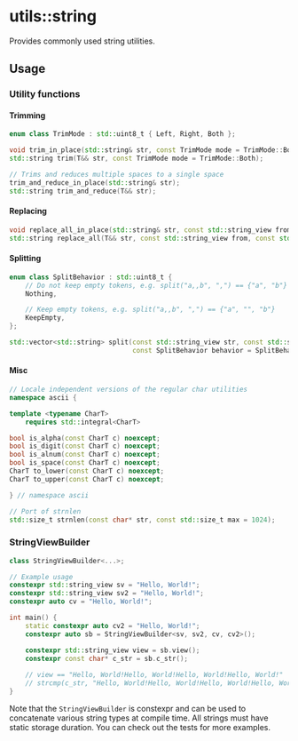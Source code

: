 # utils::string

Provides commonly used string utilities.

## Usage

### Utility functions

#### Trimming
```c++
enum class TrimMode : std::uint8_t { Left, Right, Both };

void trim_in_place(std::string& str, const TrimMode mode = TrimMode::Both);
std::string trim(T&& str, const TrimMode mode = TrimMode::Both);

// Trims and reduces multiple spaces to a single space
trim_and_reduce_in_place(std::string& str);
std::string trim_and_reduce(T&& str);
```

#### Replacing
```c++
void replace_all_in_place(std::string& str, const std::string_view from, const std::string_view to);
std::string replace_all(T&& str, const std::string_view from, const std::string_view to);
```

#### Splitting
```c++
enum class SplitBehavior : std::uint8_t {
    // Do not keep empty tokens, e.g. split("a,,b", ",") == {"a", "b"}
    Nothing,

    // Keep empty tokens, e.g. split("a,,b", ",") == {"a", "", "b"}
    KeepEmpty,
};

std::vector<std::string> split(const std::string_view str, const std::string_view delimiter,
                               const SplitBehavior behavior = SplitBehavior::Nothing);
```

#### Misc
```c++
// Locale independent versions of the regular char utilities
namespace ascii {

template <typename CharT>
    requires std::integral<CharT>

bool is_alpha(const CharT c) noexcept;
bool is_digit(const CharT c) noexcept;
bool is_alnum(const CharT c) noexcept;
bool is_space(const CharT c) noexcept;
CharT to_lower(const CharT c) noexcept;
CharT to_upper(const CharT c) noexcept;

} // namespace ascii

// Port of strnlen
std::size_t strnlen(const char* str, const std::size_t max = 1024);
```

### StringViewBuilder
```c++
class StringViewBuilder<...>;

// Example usage
constexpr std::string_view sv = "Hello, World!";
constexpr std::string_view sv2 = "Hello, World!";
constexpr auto cv = "Hello, World!";

int main() {
    static constexpr auto cv2 = "Hello, World!";
    constexpr auto sb = StringViewBuilder<sv, sv2, cv, cv2>();

    constexpr std::string_view view = sb.view();
    constexpr const char* c_str = sb.c_str();
    
    // view == "Hello, World!Hello, World!Hello, World!Hello, World!"
    // strcmp(c_str, "Hello, World!Hello, World!Hello, World!Hello, World!") == 0
}
```

Note that the `StringViewBuilder` is constexpr and can be used to concatenate
various string types at compile time. All strings must have static storage
duration. You can check out the tests for more examples.
